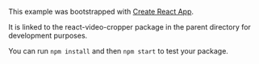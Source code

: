 This example was bootstrapped with [Create React App](https://github.com/facebook/create-react-app).

It is linked to the react-video-cropper package in the parent directory for development purposes.

You can run `npm install` and then `npm start` to test your package.
